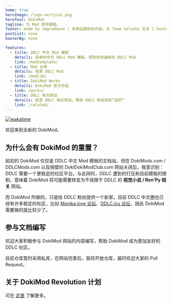 ```yaml
---
home: true
heroImage: /logo-vertical.png
heroText: DokiMod
tagline: 为 Mod 创作赋能。
footer: made by imgradeone | 本网站是粉丝作品，与 Team Salvato 无关 | hosted by GitHub Pages | powered by VuePress
postList: none
bannerBg: none

features:
  - title: DDLC 中文 Mod 模板
    details: 简单的中文 DDLC Mod 模板，帮助您快速制作 DDLC Mod
    link: /modtemplate/
  - title: Mod 仓库
    details: 收录 DDLC Mod
    link: /modlib/
  - title: DokiMod Works
    details: DokiMod 官方作品
    link: /works/
  - title: DDLC 相关网站
    details: 收录 DDLC 相关网站，帮助 DDLC 粉丝找到“组织”
    link: /related/
---
```


[![wakatime](https://wakatime.com/badge/github/imgradeone/revolution.svg)](https://wakatime.com/badge/github/imgradeone/revolution)

欢迎来到全新的 DokiMod。
## 为什么会有 DokiMod 的重置？
起初的 DokiMod 仅仅是 DDLC 中文 Mod 模板的文档站，但在 DokiMods.com / DDLCMods.com 以及隔壁的 DokiDokiModClub.com 网站关闭后，我意识到：DDLC 需要一个更稳定的社区平台。与此同时，DDLC 遭到的打压和目前模板的限制，意味着 DokiMod 将可能需要转变为不局限于 DDLC 的 **视觉小说 / Ren'Py 相关** 网站。

而 DokiMod 所做的，只是给 DDLC 粉丝提供一个新家。目前 DDLC 中文圈也已经有许多稳定的社区，比如 [Monika.love 论坛](https://forum.monika.love)、[DDLC.icu 论坛](https://ddlc.icu)，因此 DokiMod 需要做的就比较少了。

## 参与文档编写
欢迎大家积极参与 DokiMod 网站的内容编写，帮助 DokiMod 成为更加友好的 DDLC 社区。

目前仓库暂时采用私库，在网站完善后，我将开放仓库，届时欢迎大家的 Pull Request。

## 关于 DokiMod Revolution 计划
可在 [这里](/other/dokimod-revolution) 了解更多。